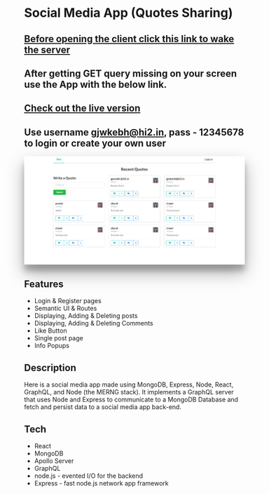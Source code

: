 # Social Media App (Quotes Sharing)

## [Before opening the client click this link to wake the server ](https://stormy-journey-37066.herokuapp.com/)

## After getting GET query missing on your screen use the App with the below link.

## [Check out the live version ](https://netflix-clone-webapp.netlify.app/)

## Use username gjwkebh@hi2.in, pass - 12345678 to login or create your own user

<img src="./images/ss.png" style="box-shadow: 0 19px 38px rgba(0,0,0,0.30), 0 15px 12px rgba(0,0,0,0.22);" />

## Features

- Login & Register pages
- Semantic UI & Routes
- Displaying, Adding & Deleting posts
- Displaying, Adding & Deleting Comments
- Like Button
- Single post page
- Info Popups

## Description

Here is a social media app made using MongoDB, Express, Node, React, GraphQL, and Node (the MERNG stack).
It implements a GraphQL server that uses Node and Express to communicate to a MongoDB Database and fetch and persist data to a social media app back-end.

## Tech

- React
- MongoDB
- Apollo Server
- GraphQL
- node.js - evented I/O for the backend
- Express - fast node.js network app framework
